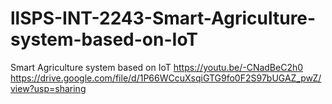 # llSPS-INT-2243-Smart-Agriculture-system-based-on-IoT
Smart Agriculture system based on IoT
https://youtu.be/-CNadBeC2h0
https://drive.google.com/file/d/1P66WCcuXsqiGTG9fo0F2S97bUGAZ_pwZ/view?usp=sharing
